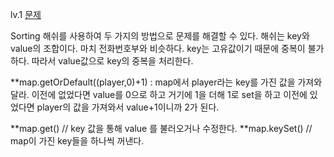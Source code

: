 lv.1
<a href="https://school.programmers.co.kr/learn/courses/30/lessons/42576">문제</a>

Sorting 해쉬를 사용하여 두 가지의 방법으로 문제를 해결할 수 있다.
해쉬는 key와 value의 조합이다. 마치 전화번호부와 비슷하다.
key는 고유값이기 때문에 중복이 불가하다. 따라서 value값으로 key의 중복을 처리한다.

**map.getOrDefault((player,0)+1) : map에서 player라는 key를 가진 값을 가져와달라. 이전에 없었다면 value를 0으로 하고 거기에 1을 더해 1로 set을 하고 이전에 있었다면 player의 값을 가져와서 value+1이니까 2가 된다.

**map.get() // key 값을 통해 value 를 불러오거나 수정한다. 
**map.keySet() // map이 가진 key들을 하나씩 꺼낸다.
